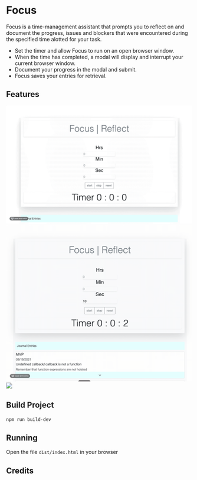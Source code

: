 # Focus

Focus is a time-management assistant that prompts you to reflect on and document the progress, issues and blockers that were encountered during the specified time alotted for your task.

* Set the timer and allow Focus to run on an open browser window. 
* When the time has completed, a modal will display and interrupt your current browser window. 
* Document your progress in the modal and submit. 
* Focus saves your entries for retrieval. 




## Features

<img src="demo/SetTimer.gif?raw=true" width="936px">
<img src="demo/Modal.gif?raw=true" width="1135px">
<img src="demo/posts.gif?raw=true" width="1135px">

## Build Project

```sh
npm run build-dev
```

## Running

Open the file `dist/index.html` in your browser

## Credits

